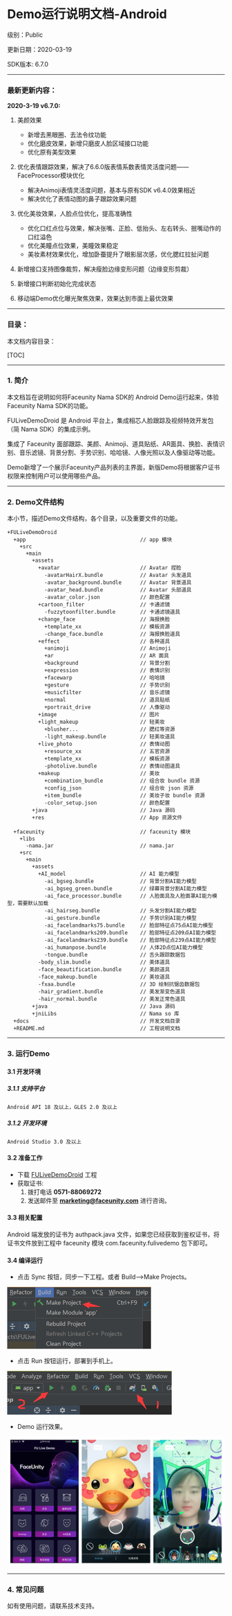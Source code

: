 # Demo运行说明文档-Android

级别：Public 

更新日期：2020-03-19

SDK版本: 6.7.0

------
### 最新更新内容：

**2020-3-19 v6.7.0:**

1. 美颜效果
	- 新增去黑眼圈、去法令纹功能
	- 优化磨皮效果，新增只磨皮人脸区域接口功能
	- 优化原有美型效果
	
2. 优化表情跟踪效果，解决了6.6.0版表情系数表情灵活度问题——FaceProcessor模块优化
	- 解决Animoji表情灵活度问题，基本与原有SDK v6.4.0效果相近 
	- 解决优化了表情动图的鼻子跟踪效果问题
	
3. 优化美妆效果，人脸点位优化，提高准确性
   - 优化口红点位与效果，解决张嘴、正脸、低抬头、左右转头、抿嘴动作的口红溢色
   - 优化美瞳点位效果，美瞳效果稳定
   - 美妆素材效果优化，增加卧蚕提升了眼影层次感，优化腮红拉扯问题
4. 新增接口支持图像裁剪，解决瘦脸边缘变形问题（边缘变形剪裁）

5. 新增接口判断初始化完成状态

6. 移动端Demo优化曝光聚焦效果，效果达到市面上最优效果

------
### 目录：

本文档内容目录：

[TOC]

------
### 1. 简介

本文档旨在说明如何将Faceunity Nama SDK的 Android Demo运行起来，体验Faceunity Nama SDK的功能。

FULiveDemoDroid 是 Android 平台上，集成相芯人脸跟踪及视频特效开发包（简 Nama SDK）的集成示例。

集成了 Faceunity 面部跟踪、美颜、Animoji、道具贴纸、AR面具、换脸、表情识别、音乐滤镜、背景分割、手势识别、哈哈镜、人像光照以及人像驱动等功能。

Demo新增了一个展示Faceunity产品列表的主界面，新版Demo将根据客户证书权限来控制用户可以使用哪些产品。  

------
### 2. Demo文件结构

本小节，描述Demo文件结构，各个目录，以及重要文件的功能。

```
+FULiveDemoDroid
  +app 			                           // app 模块
    +src
      +main
        +assets                            
          +avatar                          // Avatar 捏脸
            -avatarHairX.bundle            // Avatar 头发道具
            -avatar_background.bundle      // Avatar 背景道具
            -avatar_head.bundle            // Avatar 头部道具
            -avatar_color.json             // 颜色配置
          +cartoon_filter                  // 卡通滤镜
            -fuzzytoonfilter.bundle        // 卡通滤镜道具
          +change_face                     // 海报换脸
            +template_xx                   // 模板资源
            -change_face.bundle            // 海报换脸道具
          +effect                          // 各种道具
            +animoji                       // Animoji
            +ar                            // AR 面具
            +background                    // 背景分割
            +expression                    // 表情识别
            +facewarp                      // 哈哈镜
            +gesture                       // 手势识别
            +musicfilter                   // 音乐滤镜
            +normal                        // 道具贴纸
            +portrait_drive                // 人像驱动
          +image                           // 图片
          +light_makeup                    // 轻美妆
            +blusher...                    // 腮红等资源
            -light_makeup.bundle           // 轻美妆道具
          +live_photo                      // 表情动图
            +resource_xx                   // 五官资源
            +template_xx                   // 模板资源
            -photolive.bundle              // 表情动图道具
          +makeup                          // 美妆
            +combination_bundle            // 组合妆 bundle 资源
            +config_json                   // 组合妆 json 资源
            +item_bundle                   // 美妆子妆 bundle 资源
            -color_setup.json              // 颜色配置
        +java                              // Java 源码
        +res                               // App 资源文件

  +faceunity                               // faceunity 模块
    +libs                                  
      -nama.jar                            // nama.jar
    +src
      +main
        +assets
          +AI_model                        // AI 能力模型
            -ai_bgseg.bundle               // 背景分割AI能力模型
            -ai_bgseg_green.bundle         // 绿幕背景分割AI能力模型
            -ai_face_processor.bundle      // 人脸面具及人脸面罩AI能力模型，需要默认加载
            -ai_hairseg.bundle             // 头发分割AI能力模型
            -ai_gesture.bundle             // 手势识别AI能力模型
            -ai_facelandmarks75.bundle     // 脸部特征点75点AI能力模型
 			-ai_facelandmarks209.bundle    // 脸部特征点209点AI能力模型
			-ai_facelandmarks239.bundle    // 脸部特征点239点AI能力模型
			-ai_humanpose.bundle           // 人体2D点位AI能力模型
			-tongue.bundle                 // 舌头跟踪数据包
          -body_slim.bundle                // 美体道具
          -face_beautification.bundle      // 美颜道具
          -face_makeup.bundle              // 美妆道具
          -fxaa.bundle                     // 3D 绘制抗锯齿数据包
          -hair_gradient.bundle            // 美发渐变色道具
          -hair_normal.bundle              // 美发正常色道具
        +java                              // Java 源码
        +jniLibs                           // Nama so 库
  +docs		    	                       // 开发文档目录
  +README.md	 	                       // 工程说明文档
```

------

### 3. 运行Demo 

#### 3.1 开发环境
##### 3.1.1 支持平台
```
Android API 18 及以上，GLES 2.0 及以上
```
##### 3.1.2 开发环境
```
Android Studio 3.0 及以上
```

#### 3.2 准备工作 

- 下载 [FULiveDemoDroid](https://github.com/Faceunity/FULiveDemoDroid) 工程
- 获取证书:
  1. 拨打电话 **0571-88069272** 
  2. 发送邮件至 **marketing@faceunity.com** 进行咨询。

#### 3.3 相关配置

Android 端发放的证书为 authpack.java 文件，如果您已经获取到鉴权证书，将证书文件放到工程中 faceunity 模块 com.faceunity.fulivedemo 包下即可。

#### 3.4 编译运行

- 点击 Sync 按钮，同步一下工程。或者 Build-->Make Projects。

![AS-Make-Project](imgs/as-make-project.png)

- 点击 Run 按钮运行，部署到手机上。

![AS-Run](imgs/as-run.png)

- Demo 运行效果。

![fulivedemo](imgs/fulivedemo.png)

------
### 4. 常见问题 

如有使用问题，请联系技术支持。